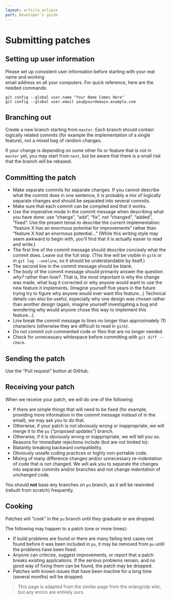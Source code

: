 ```yaml
---
layout: article_eclipse
part: Developer's guide
---
```


# Submitting patches

Setting up user information
---------------------------

Please set up consistent user information before starting with your real
name and working\
email address on all your computers. For quick reference, here are the
needed commands:

    git config --global user.name "Your Name Comes Here"
    git config --global user.email you@yourdomain.example.com

Branching out
-------------

Create a new branch starting from `master`. Each branch should contain
logically related commits (for example the implementation of a single
feature), not a mixed bag of random changes.

If your change is depending on some other fix or feature that is not in
`master` yet, you may start from `next`, but be aware that there is a
small risk that the branch will be rebased.

Committing the patch
--------------------

-   Make separate commits for separate changes. If you cannot describe
    what the commit does in one sentence, it is probably a mix of
    logically separate changes and should be separated into several
    commits.
-   Make sure that each commit can be compiled and that it works.
-   Use the imperative mode in the commit message when describing what
    you have done: use “change”, “add”, “fix”, not “changed”, “added”,
    “fixed”. Use the present tense to describe the current
    implementation: “feature X *has* an enormous potential for
    improvements” rather than “feature X *had* an enormous potential…”
    (While this writing style may seem awkward to begin with, you’ll
    find that it is actually easier to read and write.)
- The first line of the commit message should describe concisely
    what the commit does. Leave out the full stop. (This line will be
    visible in `gitk` or in `git log --oneline`, so it should be
    understandable by itself.)
- The second line in the commit message should be blank.
- The body of the commit message should primarily answer the
    question *why?* rather than *how?*. That is, the most important is
    why the change was made, what bug it corrected or why anyone would
    want to use the new feature it implements. (Imagine yourself five
    years in the future trying try to figure why anyone would ever want
    this feature…) Technical details can also be useful, especially why
    one design was chosen rather than another design (again, imagine
    yourself investigating a bug and wondering why would anyone chose
    this way to implement this feature…).
- Line break the commit message to lines no longer than
    approximately 70 characters (otherwise they are difficult to read in
    `gitk`).
-   Do not commit out-commented code or files that are no longer needed.
-   Check for unnecessary whitespace before committing with
    `git diff --check`.

Sending the patch
-----------------

Use the “Pull request” button at GitHub.

Receiving your patch
--------------------

When we receive your patch, we will do one of the following:

-   If there are simple things that will need to be fixed (for example,
    providing more information in the commit message instead of in the
    email), we may ask you to do that.
-   Otherwise, if your patch is not obviously wrong or inappropriate, we
    will merge it to the `pu` (“proposed updates”) branch.
-   Otherwise, if it is obviously wrong or inappropriate, we will tell
    you so. Reasons for immediate rejections include (but are not
    limited to):
- Blatantly breaking backward compatibility.
- Obviously unsafe coding practices or highly non-portable
    code.
- Mixing of many difference changes and/or unnecessary
    re-indentation of code that is not changed. We will ask you to
    separate the changes into separate commits and/or branches and not
    change indentation of unchanged code.

You should **not** base any branches on `pu` branch, as it will be
rewinded (rebuilt from scratch) frequently.

Cooking
-------

Patches will “cook” in the `pu` branch until they graduate or are
dropped.

The following may happen to a patch (one or more times):

-   If build problems are found or there are many failing test cases not
    found before it was been included in `pu`, it may be removed from
    `pu` until the problems have been fixed.
-   Anyone can criticize, suggest improvements, or report that a patch
    breaks existing applications. If the serious problems remain, and no
    good way of fixing them can be found, the patch may be dropped.
-   Patches with known issues that have been inactive for a long time
    (several months) will be dropped.

> This page is adapted from the similar page from the erlang/otp wiki,
> but any errors are entirely ours.


